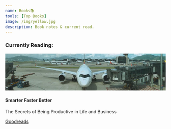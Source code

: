 ```yaml
---
name: Books📚
tools: [Top Books]
image: /img/yellow.jpg
description: Book notes & current read.
---
```

### Currently Reading:
<div class="card mb-3">
  <img class="card-img-top" src="/img/faster.jpg" alt="smarter">
  <div class="card-body">
    <h4 class="card-title">Smarter Faster Better</h4>
    <p class="card-text">The Secrets of Being Productive in Life and Business</p>
	<a href="https://www.goodreads.com/book/show/25733966-smarter-faster-better" class="btn btn-primary">Goodreads</a>
  </div>
</div>